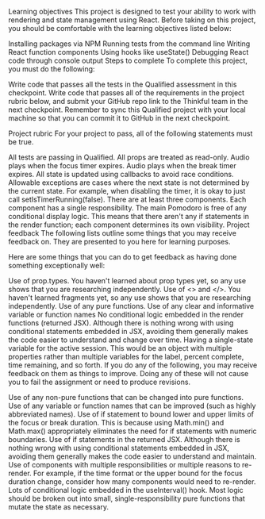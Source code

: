 Learning objectives
This project is designed to test your ability to work with rendering and state management using React. Before taking on this project, you should be comfortable with the learning objectives listed below:

Installing packages via NPM
Running tests from the command line
Writing React function components
Using hooks like useState()
Debugging React code through console output
Steps to complete
To complete this project, you must do the following:

Write code that passes all the tests in the Qualified assessment in this checkpoint.
Write code that passes all of the requirements in the project rubric below, and submit your GitHub repo link to the Thinkful team in the next checkpoint.
Remember to sync this Qualified project with your local machine so that you can commit it to GitHub in the next checkpoint.

Project rubric
For your project to pass, all of the following statements must be true.

All tests are passing in Qualified.
All props are treated as read-only.
Audio plays when the focus timer expires.
Audio plays when the break timer expires.
All state is updated using callbacks to avoid race conditions. Allowable exceptions are cases where the next state is not determined by the current state. For example, when disabling the timer, it is okay to just call setIsTimerRunning(false).
There are at least three components.
Each component has a single responsibility.
The main Pomodoro is free of any conditional display logic. This means that there aren't any if statements in the render function; each component determines its own visibility.
Project feedback
The following lists outline some things that you may receive feedback on. They are presented to you here for learning purposes.

Here are some things that you can do to get feedback as having done something exceptionally well:

Use of prop.types. You haven't learned about prop types yet, so any use shows that you are researching independently.
Use of <> and </>. You haven't learned fragments yet, so any use shows that you are researching independently.
Use of any pure functions.
Use of any clear and informative variable or function names
No conditional logic embedded in the render functions (returned JSX). Although there is nothing wrong with using conditional statements embedded in JSX, avoiding them generally makes the code easier to understand and change over time.
Having a single-state variable for the active session. This would be an object with multiple properties rather than multiple variables for the label, percent complete, time remaining, and so forth.
If you do any of the following, you may receive feedback on them as things to improve. Doing any of these will not cause you to fail the assignment or need to produce revisions.

Use of any non-pure functions that can be changed into pure functions.
Use of any variable or function names that can be improved (such as highly abbreviated names).
Use of if statement to bound lower and upper limits of the focus or break duration. This is because using Math.min() and Math.max() appropriately eliminates the need for if statements with numeric boundaries.
Use of if statements in the returned JSX. Although there is nothing wrong with using conditional statements embedded in JSX, avoiding them generally makes the code easier to understand and maintain.
Use of components with multiple responsibilities or multiple reasons to re-render. For example, if the time format or the upper bound for the focus duration change, consider how many components would need to re-render.
Lots of conditional logic embedded in the useInterval() hook. Most logic should be broken out into small, single-responsibility pure functions that mutate the state as necessary.
